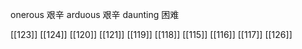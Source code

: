 




onerous 艰辛
arduous 艰辛
daunting 困难

[[123]]
[[124]]
[[120]]
[[121]]
[[119]]
[[118]]
[[115]]
[[116]]
[[117]]
[[126]]